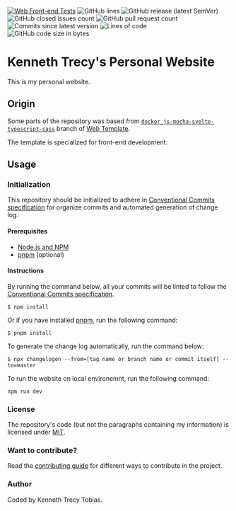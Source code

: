 [![Web Front-end Tests](https://img.shields.io/github/actions/workflow/status/KennethTrecy/kennethtrecy.pages.dev/front-end.yml?style=for-the-badge)](https://github.com/KennethTrecy/kennethtrecy.pages.dev/actions/workflows/:workflow-filename.yml)
![GitHub lines](https://img.shields.io/github/license/KennethTrecy/kennethtrecy.pages.dev?style=for-the-badge)
![GitHub release (latest SemVer)](https://img.shields.io/github/v/release/KennethTrecy/kennethtrecy.pages.dev?style=for-the-badge&display_name=tag&sort=semver)
![GitHub closed issues count](https://img.shields.io/github/issues-closed/KennethTrecy/kennethtrecy.pages.dev?style=for-the-badge)
![GitHub pull request count](https://img.shields.io/github/issues-pr-closed/KennethTrecy/kennethtrecy.pages.dev?style=for-the-badge)
![Commits since latest version](https://img.shields.io/github/commits-since/KennethTrecy/kennethtrecy.pages.dev/latest?style=for-the-badge)
![Lines of code](https://img.shields.io/tokei/lines/github/KennethTrecy/kennethtrecy.pages.dev?style=for-the-badge)
![GitHub code size in bytes](https://img.shields.io/github/repo-size/KennethTrecy/kennethtrecy.pages.dev?style=for-the-badge)

# Kenneth Trecy's Personal Website
This is my personal website.

## Origin
Some parts of the repository was based from [`docker_js-mocha-svelte-typescript-sass`] branch of
[Web Template].

The template is specialized for front-end development.

## Usage

### Initialization
This repository should be initialized to adhere in [Conventional Commits specification] for organize
commits and automated generation of change log.

#### Prerequisites
- [Node.js and NPM]
- [pnpm] (optional)

#### Instructions
By running the command below, all your commits will be linted to follow the [Conventional Commits
specification].
```
$ npm install
```

Or if you have installed [pnpm], run the following command:
```
$ pnpm install
```

To generate the change log automatically, run the command below:
```
$ npx changelogen --from=[tag name or branch name or commit itself] --to=master
```

To run the website on local environemnt, run the following command:
```
npm run dev
```

### License
The repository's code (but not the paragraphs containing my information) is licensed under [MIT].

### Want to contribute?
Read the [contributing guide] for different ways to contribute in the project.

### Author
Coded by Kenneth Trecy Tobias.

[`docker_js-mocha-svelte-typescript-sass`]: https://github.com/KennethTrecy/web_template/tree/docker_js-mocha-svelte-typescript-sass
[Web Template]: https://github.com/KennethTrecy/web_template/
[MIT]: https://github.com/KennethTrecy/web_template/blob/master/LICENSE
[Node.js and NPM]: https://nodejs.org/en/
[pnpm]: https://pnpm.io/installation
[Conventional Commits specification]: https://www.conventionalcommits.org/en/v1.0.0/
[contributing guide]: ./CONTRIBUTING.md
